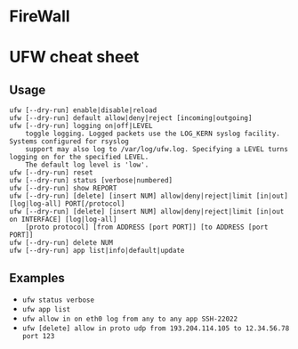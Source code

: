 # FireWall

UFW cheat sheet
===

Usage
---
```
ufw [--dry-run] enable|disable|reload
ufw [--dry-run] default allow|deny|reject [incoming|outgoing]
ufw [--dry-run] logging on|off|LEVEL
    toggle logging. Logged packets use the LOG_KERN syslog facility. Systems configured for rsyslog
    support may also log to /var/log/ufw.log. Specifying a LEVEL turns logging on for the specified LEVEL.
    The default log level is 'low'.
ufw [--dry-run] reset
ufw [--dry-run] status [verbose|numbered]
ufw [--dry-run] show REPORT
ufw [--dry-run] [delete] [insert NUM] allow|deny|reject|limit [in|out] [log|log-all] PORT[/protocol]
ufw [--dry-run] [delete] [insert NUM] allow|deny|reject|limit [in|out on INTERFACE] [log|log-all]
    [proto protocol] [from ADDRESS [port PORT]] [to ADDRESS [port PORT]]
ufw [--dry-run] delete NUM
ufw [--dry-run] app list|info|default|update
```

Examples
---
- `ufw status verbose`
- `ufw app list`
- `ufw allow in on eth0 log from any to any app SSH-22022`
- `ufw [delete] allow in proto udp from 193.204.114.105 to 12.34.56.78 port 123`